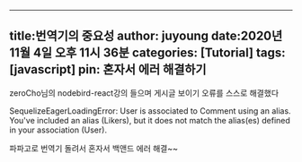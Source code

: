 ----
title:번역기의 중요성
author: juyoung
date:2020년 11월 4일 오후 11시 36분
categories: [Tutorial]
tags: [javascript]
pin: 혼자서 에러 해결하기
---

zeroCho님의 nodebird-react강의 들으며 게시글 보이기 오류를 스스로 해결했다

SequelizeEagerLoadingError: User is associated to Comment using an alias. You've included an alias (Likers), but it does not match the alias(es) defined in your association (User).

파파고로 번역기 돌려서 혼자서 백앤드 에러 해결~~
